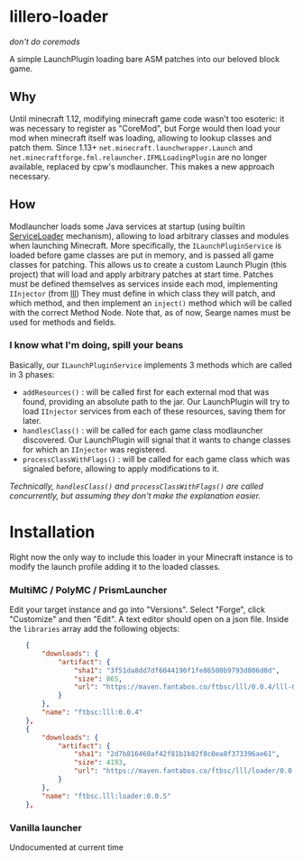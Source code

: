 # lillero-loader
*don't do coremods*

A simple LaunchPlugin loading bare ASM patches into our beloved block game.

## Why
Until minecraft 1.12, modifying minecraft game code wasn't too esoteric: it was necessary to register as "CoreMod", but Forge would then load your mod when minecraft itself was loading, allowing to lookup classes and patch them.
Since 1.13+ `net.minecraft.launchwrapper.Launch` and `net.minecraftforge.fml.relauncher.IFMLLoadingPlugin` are no longer available, replaced by cpw's modlauncher. This makes a new approach necessary.

## How
Modlauncher loads some Java services at startup (using builtin [ServiceLoader](https://docs.oracle.com/javase/8/docs/api/java/util/ServiceLoader.html) mechanism), allowing to load arbitrary classes and modules when launching Minecraft.
More specifically, the `ILaunchPluginService` is loaded before game classes are put in memory, and is passed all game classes for patching. This allows us to create a custom Launch Plugin (this project) that will load and apply arbitrary patches at start time.
Patches must be defined themselves as services inside each mod, implementing `IInjector` (from [lll](https://git.fantabos.co/lillero)) They must define in which class they will patch, and which method, and then implement an `inject()` method which will be called with the correct Method Node.
Note that, as of now, Searge names must be used for methods and fields.

### I know what I'm doing, spill your beans
Basically, our `ILaunchPluginService` implements 3 methods which are called in 3 phases:
 * `addResources()` : will be called first for each external mod that was found, providing an absolute path to the jar. Our LaunchPlugin will try to load `IInjector` services from each of these resources, saving them for later.
 * `handlesClass()` : will be called for each game class modlauncher discovered. Our LaunchPlugin will signal that it wants to change classes for which an `IInjector` was registered.
 * `processClassWithFlags()` : will be called for each game class which was signaled before, allowing to apply modifications to it.

*Technically, `handlesClass()` and `processClassWithFlags()` are called concurrently, but assuming they don't make the explanation easier.*

# Installation
Right now the only way to include this loader in your Minecraft instance is to modify the launch profile adding it to the loaded classes.

### MultiMC / PolyMC / PrismLauncher
Edit your target instance and go into "Versions". Select "Forge", click "Customize" and then "Edit". A text editor should open on a json file. Inside the `libraries` array add the following objects:
```json
    {
        "downloads": {
            "artifact": {
                "sha1": "3f51da8dd7df6044190f1fe86500b9793d806d0d",
                "size": 865,
                "url": "https://maven.fantabos.co/ftbsc/lll/0.0.4/lll-0.0.4.jar"
            }
        },
        "name": "ftbsc:lll:0.0.4"
    },
    {
        "downloads": {
            "artifact": {
                "sha1": "2d7b816468af42f81b1b82f8c0ea8f373396ae61",
                "size": 4193,
                "url": "https://maven.fantabos.co/ftbsc/lll/loader/0.0.5/loader-0.0.5.jar"
            }
        },
        "name": "ftbsc.lll:loader:0.0.5"
    },
```

### Vanilla launcher
Undocumented at current time
